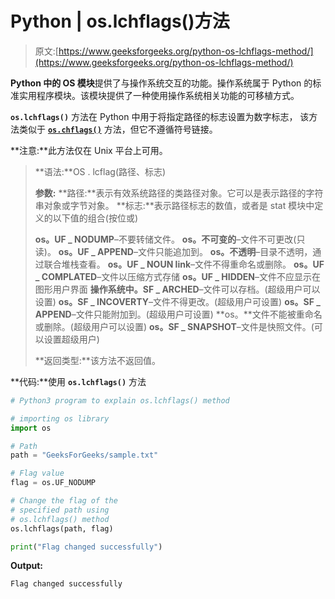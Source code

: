 # Python | os.lchflags()方法

> 原文:[https://www.geeksforgeeks.org/python-os-lchflags-method/](https://www.geeksforgeeks.org/python-os-lchflags-method/)

**Python 中的 OS 模块**提供了与操作系统交互的功能。操作系统属于 Python 的标准实用程序模块。该模块提供了一种使用操作系统相关功能的可移植方式。

**`os.lchflags()`** 方法在 Python 中用于将指定路径的标志设置为数字标志，
该方法类似于 [**`os.chflags()`**](https://www.geeksforgeeks.org/python-os-chflags-method/) 方法，但它不遵循符号链接。

**注意:**此方法仅在 Unix 平台上可用。

> **语法:**OS . lcflag(路径、标志)
> 
> **参数:**
> **路径:**表示有效系统路径的类路径对象。它可以是表示路径的字符串对象或字节对象。
> **标志:**表示路径标志的数值，或者是 stat 模块中定义的以下值的组合(按位或)
> 
> **os。UF _ NODUMP**–不要转储文件。
> **os。不可变的**–文件不可更改(只读)。
> **os。UF _ APPEND**–文件只能追加到。
> **os。不透明**–目录不透明，通过联合堆栈查看。
> **os。UF _ NOUN link**–文件不得重命名或删除。
> **os。UF _ COMPLATED**–文件以压缩方式存储
> **os。UF _ HIDDEN**–文件不应显示在图形用户界面
> **操作系统中。SF _ ARCHED**–文件可以存档。(超级用户可以设置)
> **os。SF _ INCOVERTY**–文件不得更改。(超级用户可设置)
> **os。SF _ APPEND**–文件只能附加到。(超级用户可设置)
> **os。**文件不能被重命名或删除。(超级用户可以设置)
> **os。SF _ SNAPSHOT**–文件是快照文件。(可以设置超级用户)
> 
> **返回类型:**该方法不返回值。

**代码:**使用 **`os.lchflags()`** 方法

```py
# Python3 program to explain os.lchflags() method

# importing os library
import os

# Path
path = "GeeksForGeeks/sample.txt"

# Flag value
flag = os.UF_NODUMP

# Change the flag of the
# specified path using
# os.lchflags() method
os.lchflags(path, flag)

print("Flag changed successfully")
```

**Output:**

```py
Flag changed successfully

```